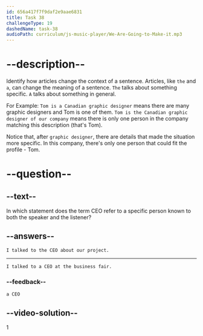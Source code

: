 ```yaml
---
id: 656a417f7f9daf2e9aae6831
title: Task 38
challengeType: 19
dashedName: task-38
audioPath: curriculum/js-music-player/We-Are-Going-to-Make-it.mp3
---
```


<!--
AUDIO REFERENCE:
Sophie: Oh, hi Tom! I'm Sophie. I'm a developer. Where are you from, Tom?
-->

# --description--

Identify how articles change the context of a sentence. Articles, like `the` and `a`, can change the meaning of a sentence. `The` talks about something specific. `A` talks about something in general.

For Example:
`Tom is a Canadian graphic designer` means there are many graphic designers and Tom is one of them.
`Tom is the Canadian graphic designer of our company` means there is only one person in the company matching this description (that's Tom).

Notice that, after `graphic designer`, there are details that made the situation more specific. In this company, there's only one person that could fit the profile - Tom.

# --question--

## --text--

In which statement does the term CEO refer to a specific person known to both the speaker and the listener?

## --answers--

`I talked to the CEO about our project.`

---

`I talked to a CEO at the business fair.`

### --feedback--

`a CEO`

## --video-solution--

1
